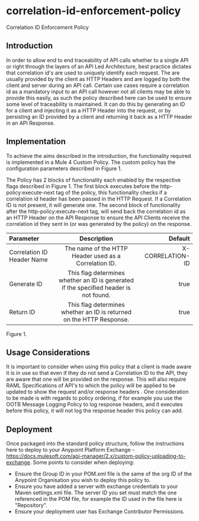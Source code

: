 # correlation-id-enforcement-policy
Correlation ID Enforcement Policy

## Introduction
In order to allow end to end traceability of API calls whether to a single API or right through the layers of an API Led Architecture, best practice dictates that correlation id's are used to uniquely identify each request. The are usually provided by the client as HTTP Headers and are logged by both the client and server during an API call. Certain use cases require a correlation id as a mandatory input to an API call however not all clients may be able to provide this easily, as such the policy described here can be used to ensure some level of traceability is maintained. It can do this by generating an ID for a client and injecting it as a HTTP Header into the request, or by persisting an ID provided by a client and returning it back as a HTTP Header in an API Response.

## Implementation
To achieve the aims described in the introduction, the functionality required is implemented in a Mule 4 Custom Policy. The custom policy has the configuration parameters described in Figure 1.

The Policy has 2 blocks of functionality each enabled by the respective flags described in Figure 1. The first block executes before the http-policy:execute-next tag of the policy, this functionality checks if a correlation id header has been passed in the HTTP Request. If a Correlation ID is not present, it will generate one. The second block of functionality after the http-policy:execute-next tag, will send back the correlation id as an HTTP Header on the API Response to ensure the API Clients receive the correlation id they sent in (or was generated by the policy) on the response.

| Parameter       | Description     | Default     |
| :------------- | :----------: | -----------: |
| Correlation ID Header Name | The name of the HTTP Header used as a Correlation ID. | X-CORRELATION-ID |
| Generate ID | This flag determines whether an ID is generated if the specified header is not found. | true |
| Return ID | This flag determines whether an ID is returned on the HTTP Response. | true |

Figure 1.

## Usage Considerations
It is important to consider when using this policy that a client is made aware it is in use so that even if they do not send a Correlation ID to the API, they are aware that one will be provided on the response. This will also require RAML Specifications of API's to which the policy will be applied to be updated to show the request and/or response headers . One consideration to be made is with regards to policy ordering, if for example you use the OOTB Message Logging Policy to log response headers, and it executes before this policy, it will not log the response header this policy can add.

## Deployment
Once packaged into the standard policy structure, follow the instructions here to deploy to your Anypoint Platform Exchange - https://docs.mulesoft.com/api-manager/2.x/custom-policy-uploading-to-exchange. Some points to consider when deploying:

* Ensure the Group ID in your POM.xml file is the same of the org ID of the Anypoint Organisation you wish to deploy this policy to.
* Ensure you have added a server with exchange credentials to your Maven settings.xml file. The server ID you set must match the one referenced in the POM file, for example the ID used in the file here is "Repository".
* Ensure your deployment user has Exchange Contributor Permissions.
